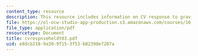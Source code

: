 ```yaml
---
content_type: resource
description: This resource includes information on CV response to gravitational stress.
file: https://ol-ocw-studio-app-production.s3.amazonaws.com/courses/16-423j-aerospace-biomedical-and-life-support-engineering-spring-2006/e8dcb2189a309f153f53b82398e7207a_cvrespnseheldt03.pdf
file_type: application/pdf
resourcetype: Document
title: cvrespnseheldt03.pdf
uid: e8dcb218-9a30-9f15-3f53-b82398e7207a
---
```

